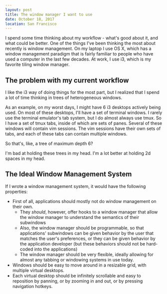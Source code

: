 ```yaml
---
layout: post
title: The window manager I want to use
date: October 18, 2017
location: San Francisco
---
```


I spend some time thinking about my workflow - what's good about
it, and what could be better. One of the things I've been thinking the
most about recently is window management. On my laptop I use
OS X, which has a window management paradigm that is fairly
familiar to people who have used a computer in the last few
decades. At work, I use i3, which is my favorite tiling
window manager.

## The problem with my current workflow

I like the i3 way of doing things for the most part, but I realized
that I spend a lot of time thinking in trees of heterogeneous windows.

As an example, on my worst days, I might have 6 i3 desktops actively
being used. On most of these desktops, I'll have a set of terminal windows.
I rarely use the terminal emulator's tab system, but I do almost always use
tmux. So I have a set of tmux tabs, inside of which are sets of panes.
Several of these windows will contain vim sessions. The vim sessions
have their own sets of tabs, and each of these tabs can contain multiple
windows.

So that's, like, a tree of maximum depth 6?

I'm bad at holding these trees in my head. I'm a lot better at holding 2d
spaces in my head.

## The Ideal Window Management System

If I wrote a window management system, it would have the following
properties:

* First of all, applications should mostly not do window management on
    their own.
    - They _should_, however, offer hooks to a window manager that allow
        the window manager to understand the semantics of their subwindows
    - Also, the window manager should be programmable, so that
        applications' subwindows can be given behavior by the user
        that matches the user's preferences, or they can be given
        behavior by the application developer (but these behaviors should
        not be hard-coded into the applications)
    - The window manager should be very flexible, ideally allowing for
        almost any tabbing or windowing systems in use today.
* Windows should be easy to move around in a resizable grid, with multiple
    virtual desktops.
* Each virtual desktop should be infinitely scrollable and easy to
    reposition by panning, or by zooming in and out, or by pressing
    navigation hotkeys.
